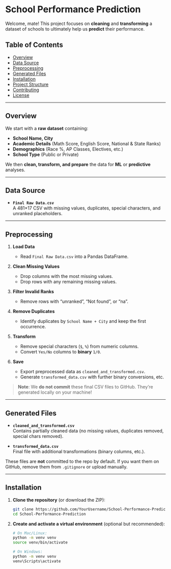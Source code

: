 # School Performance Prediction

Welcome, mate! This project focuses on **cleaning** and **transforming** a dataset of schools to ultimately help us **predict** their performance.

## Table of Contents

- [Overview](#overview)
- [Data Source](#data-source)
- [Preprocessing](#preprocessing)
- [Generated Files](#generated-files)
- [Installation](#installation)
- [Project Structure](#project-structure)
- [Contributing](#contributing)
- [License](#license)

---

## Overview

We start with a **raw dataset** containing:
- **School Name, City**  
- **Academic Details** (Math Score, English Score, National & State Ranks)  
- **Demographics** (Race %, AP Classes, Electives, etc.)  
- **School Type** (Public or Private)  

We then **clean, transform, and prepare** the data for **ML** or **predictive** analyses.

---

## Data Source

- **`Final Raw Data.csv`**  
  A 481×17 CSV with missing values, duplicates, special characters, and unranked placeholders.

---

## Preprocessing

1. **Load Data**  
   - Read `Final Raw Data.csv` into a Pandas DataFrame.

2. **Clean Missing Values**  
   - Drop columns with the most missing values.  
   - Drop rows with any remaining missing values.

3. **Filter Invalid Ranks**  
   - Remove rows with “unranked”, “Not found”, or “na”.

4. **Remove Duplicates**  
   - Identify duplicates by `School Name + City` and keep the first occurrence.

5. **Transform**  
   - Remove special characters (`$`, `%`) from numeric columns.  
   - Convert `Yes/No` columns to **binary** `1/0`.

6. **Save**  
   - Export preprocessed data as `cleaned_and_transformed.csv`.  
   - Generate `transformed_data.csv` with further binary conversions, etc.

> **Note**: We **do not commit** these final CSV files to GitHub. They’re generated locally on your machine!

---

## Generated Files

- **`cleaned_and_transformed.csv`**  
  Contains partially cleaned data (no missing values, duplicates removed, special chars removed).

- **`transformed_data.csv`**  
  Final file with additional transformations (binary columns, etc.).

These files are **not** committed to the repo by default. If you want them on GitHub, remove them from `.gitignore` or upload manually.

---

## Installation

1. **Clone the repository** (or download the ZIP):

   ```bash
   git clone https://github.com/YourUsername/School-Performance-Prediction.git
   cd School-Performance-Prediction

2. **Create and activate a virtual environment** (optional but recommended):

   ```bash
   # On Mac/Linux:
   python -m venv venv
   source venv/bin/activate

   # On Windows:
   python -m venv venv
   venv\Scripts\activate

